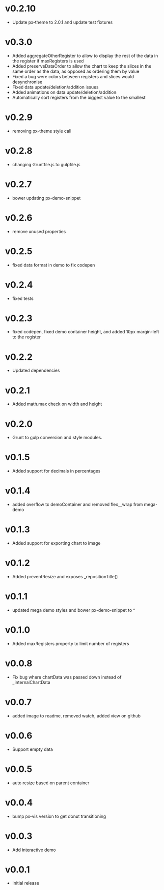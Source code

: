 v0.2.10
==================
* Update px-theme to 2.0.1 and update test fixtures

v0.3.0
==================
* Added aggregateOtherRegister to allow to display the rest of the data in the register if maxRegisters is used
* Added preserveDataOrder to allow the chart to keep the slices in the same order as the data, as opposed as ordering them by value
* Fixed a bug were colors between registers and slices would desynchronise
* Fixed data update/deletion/addition issues
* Added animations on data update/deletion/addition
* Automatically sort registers from the biggest value to the smallest

v0.2.9
==================
* removing px-theme style call

v0.2.8
==================
* changing Gruntfile.js to gulpfile.js

v0.2.7
==================
* bower updating px-demo-snippet

v0.2.6
==================
* remove unused properties

v0.2.5
==================
* fixed data format in demo to fix codepen

v0.2.4
==================
* fixed tests

v0.2.3
==================
* fixed codepen, fixed demo container height, and added 10px margin-left to the register

v0.2.2
==================
* Updated dependencies

v0.2.1
==================
* Added math.max check on width and height

v0.2.0
==================
* Grunt to gulp conversion and style modules.

v0.1.5
==================
* Added support for decimals in percentages

v0.1.4
==================
* added overflow to demoContainer and removed flex__wrap from mega-demo

v0.1.3
==================
* Added support for exporting chart to image

v0.1.2
==================
* Added preventResize and exposes _repositionTitle()

v0.1.1
==================
* updated mega demo styles and bower px-demo-snippet to ^

v0.1.0
==================
* Added maxRegisters property to limit number of registers

v0.0.8
==================
* Fix bug where chartData was passed down instead of _internalChartData

v0.0.7
==================
* added image to readme, removed watch, added view on github

v0.0.6
==================
* Support empty data

v0.0.5
==================
* auto resize based on parent container

v0.0.4
==================
* bump px-vis version to get donut transitioning

v0.0.3
==================
* Add interactive demo

v0.0.1
==================
* Initial release
